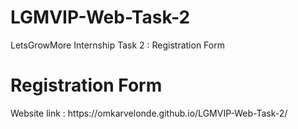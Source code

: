 # LGMVIP-Web-Task-2
LetsGrowMore Internship Task 2 : Registration Form
<h1>Registration Form</h1>
Website link : https://omkarvelonde.github.io/LGMVIP-Web-Task-2/
